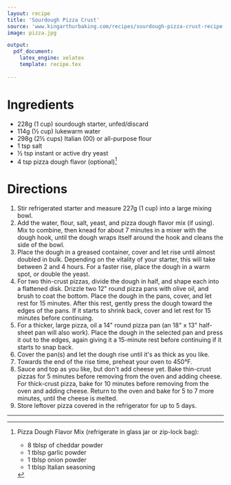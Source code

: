 ```yaml
---
layout: recipe
title: 'Sourdough Pizza Crust'
source: 'www.kingarthurbaking.com/recipes/sourdough-pizza-crust-recipe'
image: pizza.jpg

output: 
  pdf_document:
    latex_engine: xelatex
    template: recipe.tex
    
---
```


# Ingredients

- 228g (1 cup) sourdough starter, unfed/discard
- 114g (½ cup) lukewarm water
- 298g (2½ cups) Italian (00) or all-purpose flour 
- 1 tsp salt
- ½ tsp instant or active dry yeast
- 4 tsp pizza dough flavor (optional)[^1]


# Directions

1. Stir refrigerated starter and measure 227g (1 cup) into a large mixing bowl. 
2. Add the water, flour, salt, yeast, and pizza dough flavor mix (if using). Mix to combine, then knead for about 7 minutes in a mixer with the dough hook, until the dough wraps itself around the hook and cleans the side of the bowl.
3. Place the dough in a greased container, cover and let rise until almost doubled in bulk. Depending on the vitality of your starter, this will take between 2 and 4 hours. For a faster rise, place the dough in a warm spot, or double the yeast.
4. For two thin-crust pizzas, divide the dough in half, and shape each into a flattened disk. Drizzle two 12" round pizza pans with olive oil, and brush to coat the bottom. Place the dough in the pans, cover, and let rest for 15 minutes. After this rest, gently press the dough toward the edges of the pans. If it starts to shrink back, cover and let rest for 15 minutes before continuing.
5. For a thicker, large pizza, oil a 14" round pizza pan (an 18" x 13" half-sheet pan will also work). Place the dough in the selected pan and press it out to the edges, again giving it a 15-minute rest before continuing if it starts to snap back.
6. Cover the pan(s) and let the dough rise until it's as thick as you like.
7. Towards the end of the rise time, preheat your oven to 450°F.
8. Sauce and top as you like, but don't add cheese yet. Bake thin-crust pizzas for 5 minutes before removing from the oven and adding cheese. For thick-crust pizza, bake for 10 minutes before removing from the oven and adding cheese. Return to the oven and bake for 5 to 7 more minutes, until the cheese is melted.
9. Store leftover pizza covered in the refrigerator for up to 5 days.

--- 

[^1]: Pizza Dough Flavor Mix (refrigerate in glass jar or zip-lock bag): 

	- 8 tblsp of cheddar powder
	- 1 tblsp garlic powder
	- 1 tblsp onion powder
	- 1 tblsp Italian seasoning
	